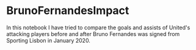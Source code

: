 # BrunoFernandesImpact

In this notebook I have tried to compare the goals and assists of United's attacking players before and after Bruno Fernandes was signed from Sporting Lisbon in January 2020.  
